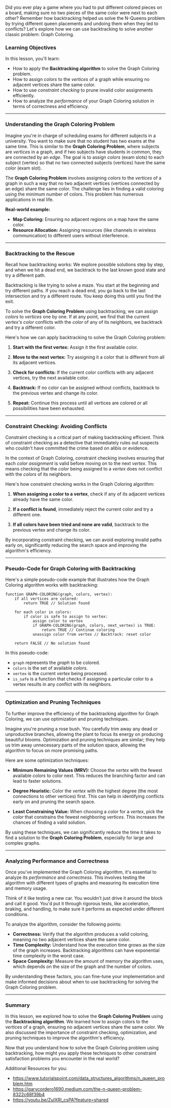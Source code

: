 Did you ever play a game where you had to put different colored pieces on a board, making sure no two pieces of the same color were next to each other? Remember how backtracking helped us solve the N-Queens problem by trying different queen placements and undoing them when they led to conflicts? Let's explore how we can use backtracking to solve another classic problem: Graph Coloring.

### Learning Objectives

In this lesson, you'll learn:

*   How to apply the **Backtracking algorithm** to solve the Graph Coloring problem.
*   How to assign *colors* to the *vertices* of a graph while ensuring no adjacent vertices share the same color.
*   How to use *constraint checking* to prune invalid color assignments efficiently.
*   How to analyze the *performance* of your Graph Coloring solution in terms of correctness and efficiency.

---

### Understanding the Graph Coloring Problem

Imagine you're in charge of scheduling exams for different subjects in a university. You want to make sure that no student has two exams at the same time. This is similar to the **Graph Coloring Problem**, where subjects are *vertices* in a graph, and if two subjects have students in common, they are connected by an *edge*. The goal is to assign *colors* (exam slots) to each subject (vertex) so that no two connected subjects (vertices) have the same color (exam slot).

The **Graph Coloring Problem** involves assigning *colors* to the *vertices* of a graph in such a way that no two adjacent vertices (vertices connected by an edge) share the same color. The challenge lies in finding a valid coloring using the minimum number of colors. This problem has numerous applications in real life.

**Real-world example:**
*   **Map Coloring:** Ensuring no adjacent regions on a map have the same color.
*   **Resource Allocation:** Assigning resources (like channels in wireless communication) to different users without interference.

---

### Backtracking to the Rescue

Recall how backtracking works: We explore possible solutions step by step, and when we hit a dead end, we backtrack to the last known good state and try a different path.

Backtracking is like trying to solve a maze. You start at the beginning and try different paths. If you reach a dead end, you go back to the last intersection and try a different route. You keep doing this until you find the exit.

To solve the **Graph Coloring Problem** using backtracking, we can assign *colors* to *vertices* one by one. If at any point, we find that the current *vertex's color* conflicts with the *color* of any of its neighbors, we backtrack and try a different color.

Here's how we can apply backtracking to solve the Graph Coloring problem:

1.  **Start with the first vertex:** Assign it the first available color.

2.  **Move to the next vertex:** Try assigning it a color that is different from all its adjacent vertices.

3.  **Check for conflicts:** If the current color conflicts with any adjacent vertices, try the next available color.

4.  **Backtrack:** If no color can be assigned without conflicts, backtrack to the previous vertex and change its color.

5.  **Repeat:** Continue this process until all vertices are colored or all possibilities have been exhausted.

---

### Constraint Checking: Avoiding Conflicts

Constraint checking is a critical part of making backtracking efficient.
Think of constraint checking as a detective that immediately rules out suspects who couldn't have committed the crime based on alibis or evidence.

In the context of Graph Coloring, constraint checking involves ensuring that each *color assignment* is valid before moving on to the next *vertex*. This means checking that the *color* being assigned to a *vertex* does not conflict with the *colors* of its neighbors.

Here's how constraint checking works in the Graph Coloring algorithm:

1.  **When assigning a color to a vertex**, check if any of its adjacent vertices already have the same color.

2.  **If a conflict is found**, immediately reject the current color and try a different one.

3.  **If all colors have been tried and none are valid**, backtrack to the previous vertex and change its color.

By incorporating constraint checking, we can avoid exploring invalid paths early on, significantly reducing the search space and improving the algorithm's efficiency.

---

### Pseudo-Code for Graph Coloring with Backtracking

Here's a simple pseudo-code example that illustrates how the Graph Coloring algorithm works with backtracking:

```
function GRAPH-COLORING(graph, colors, vertex):
    if all vertices are colored:
        return TRUE // Solution found

    for each color in colors:
        if color is safe to assign to vertex:
            assign color to vertex
            if GRAPH-COLORING(graph, colors, next_vertex) is TRUE:
                return TRUE // Continue coloring
            unassign color from vertex // Backtrack: reset color

    return FALSE // No solution found
```

In this pseudo-code:

*   `graph` represents the *graph* to be colored.
*   `colors` is the set of available *colors*.
*   `vertex` is the current *vertex* being processed.
*   `is_safe` is a function that checks if assigning a particular color to a vertex results in any conflict with its neighbors.

---

### Optimization and Pruning Techniques

To further improve the efficiency of the backtracking algorithm for Graph Coloring, we can use optimization and pruning techniques.

Imagine you're pruning a rose bush. You carefully trim away any dead or unproductive branches, allowing the plant to focus its energy on producing beautiful blooms.
Optimization and pruning techniques are similar; they help us trim away unnecessary parts of the solution space, allowing the algorithm to focus on more promising paths.

Here are some optimization techniques:

*   **Minimum Remaining Values (MRV):** Choose the *vertex* with the fewest available *colors* to color next. This reduces the branching factor and can lead to faster solutions.

*   **Degree Heuristic:** Color the *vertex* with the highest degree (the most connections to other vertices) first. This can help in identifying conflicts early on and pruning the search space.

*   **Least Constraining Value:** When choosing a *color* for a *vertex*, pick the *color* that constrains the fewest neighboring *vertices*. This increases the chances of finding a valid solution.

By using these techniques, we can significantly reduce the time it takes to find a solution to the **Graph Coloring Problem**, especially for large and complex graphs.

---

### Analyzing Performance and Correctness

Once you've implemented the Graph Coloring algorithm, it's essential to analyze its *performance* and *correctness*. This involves testing the algorithm with different types of graphs and measuring its execution time and memory usage.

Think of it like testing a new car. You wouldn't just drive it around the block and call it good. You'd put it through rigorous tests, like acceleration, braking, and handling, to make sure it performs as expected under different conditions.

To analyze the algorithm, consider the following points:

*   **Correctness:** Verify that the algorithm produces a valid coloring, meaning no two adjacent vertices share the same color.
*   **Time Complexity:** Understand how the execution time grows as the size of the graph increases. Backtracking algorithms can have exponential time complexity in the worst case.
*   **Space Complexity:** Measure the amount of memory the algorithm uses, which depends on the size of the graph and the number of colors.

By understanding these factors, you can fine-tune your implementation and make informed decisions about when to use backtracking for solving the Graph Coloring problem.

---

### Summary

In this lesson, we explored how to solve the **Graph Coloring Problem** using the **Backtracking algorithm**. We learned how to assign colors to the *vertices* of a graph, ensuring no adjacent vertices share the same color. We also discussed the importance of constraint checking, optimization, and pruning techniques to improve the algorithm's efficiency.

Now that you understand how to solve the Graph Coloring problem using backtracking, how might you apply these techniques to other constraint satisfaction problems you encounter in the real world?

Additional Resources for you:
*   https://www.tutorialspoint.com/data_structures_algorithms/n_queen_problem.htm
*   https://garycordero1690.medium.com/the-n-queen-problem-8322c68f39b4
*   https://youtu.be/ZulXRl_csPA?feature=shared